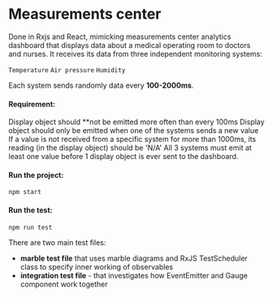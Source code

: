 # Measurements center

Done in Rxjs and React, mimicking measurements center analytics dashboard that displays data about a medical operating room to doctors and nurses. It receives its data from three independent monitoring systems:

`Temperature`
`Air pressure`
`Humidity`

Each system sends randomly data every **100-2000ms**.

#### Requirement:

Display object should \*\*not be emitted more often than every 100ms
Display object should only be emitted when one of the systems sends a new value
If a value is not received from a specific system for more than 1000ms, its reading (in the display object) should be 'N/A'
All 3 systems must emit at least one value before 1 display object is ever sent to the dashboard.

#### Run the project:

`npm start`

#### Run the test:

`npm run test`

There are two main test files:

- **marble test file** that uses marble diagrams and RxJS TestScheduler class to specify inner working of observables
- **integration test file** - that investigates how EventEmitter and Gauge component work together
